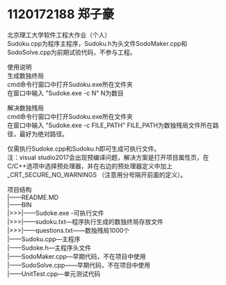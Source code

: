 # 1120172188 郑子豪
北京理工大学软件工程大作业（个人）  
Sudoku.cpp为程序主程序，Sudoku.h为头文件SodoMaker.cpp和SodoSolve.cpp为前期试验代码，不参与工程。  

使用说明  
生成数独终局  
cmd命令行窗口中打开Sudoku.exe所在文件夹  
在窗口中输入 "Sudoke.exe -c N" N为数目  

解决数独残局  
cmd命令行窗口中打开Sudoku.exe所在文件夹  
在窗口中输入 "Sudoke.exe -c FILE_PATH" FILE_PATH为数独残局文件所在路径，最好为绝对路径。  

仅需执行Sudoke.cpp和Sudoku.h即可生成可执行文件。  
注：visual studio2017会出现预编译问题，解决方案是打开项目属性页，在C/C++选项中选择预处理器，并在右边的预处理器定义中加上 _CRT_SECURE_NO_WARNINGS （注意用分号隔开前面的定义）。  

项目结构  
|——README.MD   
|——BIN   
|>>>|——Sudoke.exe -可执行文件  
|>>>|——sudoku.txt—程序执行生成的数独终局存放文件  
|>>>|——questions.txt——数独残局1000个  
|——Sudoku.cpp—主程序  
|——Sudoke.h—主程序头文件  
|——SodoMaker.cpp—早期代码，不在项目中使用  
|——SudoSolve.cpp——早期代码，不在项目中使用  
|——UnitTest.cpp—单元测试代码  
